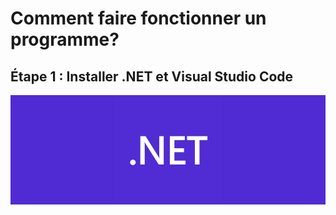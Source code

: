 # Comment faire fonctionner un programme?

## Étape 1 : Installer .NET et Visual Studio Code
![.NET](.NET.jpg)

